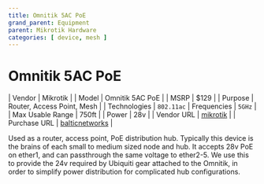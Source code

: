 ```yaml
---
title: Omnitik 5AC PoE
grand_parent: Equipment
parent: Mikrotik Hardware
categories: [ device, mesh ]
---
```


# Omnitik 5AC PoE

| Vendor | Mikrotik |
| Model | Omnitik 5AC PoE |
| MSRP | $129 |
| Purpose | Router, Access Point, Mesh |
| Technologies | `802.11ac` 
| Frequencies | `5GHz` |
| Max Usable Range | 750ft |
| Power | 28v |
| Vendor URL | [mikrotik](https://mikrotik.com/product/rbomnitikpg_5hacd) |
| Purchase URL | [balticnetworks](https://www.balticnetworks.com/mikrotik-omnitik-5-ac-5ghz-802-11ac-2-5-dbi-gigabit-access-point-w-poe-output-us) |

Used as a router, access point, PoE distribution hub. Typically this device is the brains of each small to medium sized node and hub. It accepts 28v PoE on ether1, and can passthrough the same voltage to ether2-5. We use this to provide the 24v required by Ubiquiti gear attached to the Omnitik, in order to simplify power distribution for complicated hub configurations.

